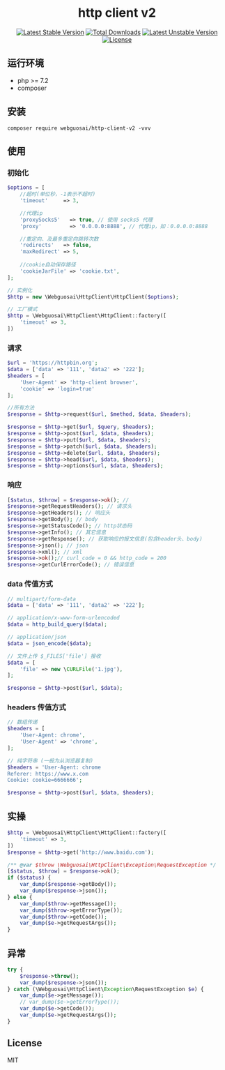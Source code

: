 <h1 align="center">http client v2</h1>

<p align="center">
<a href="https://packagist.org/packages/webguosai/http-client-v2"><img src="https://poser.pugx.org/webguosai/http-client-v2/v/stable" alt="Latest Stable Version"></a>
<a href="https://packagist.org/packages/webguosai/http-client-v2"><img src="https://poser.pugx.org/webguosai/http-client-v2/downloads" alt="Total Downloads"></a>
<a href="https://packagist.org/packages/webguosai/http-client-v2"><img src="https://poser.pugx.org/webguosai/http-client-v2/v/unstable" alt="Latest Unstable Version"></a>
<a href="https://packagist.org/packages/webguosai/http-client-v2"><img src="https://poser.pugx.org/webguosai/http-client-v2/license" alt="License"></a>
</p>

## 运行环境

- php >= 7.2
- composer

## 安装

```Shell
composer require webguosai/http-client-v2 -vvv
```

## 使用
### 初始化
```php
$options = [
    //超时(单位秒，-1表示不超时)
    'timeout'     => 3,

    //代理ip
    'proxySocks5'   => true, // 使用 socks5 代理
    'proxy'         => '0.0.0.0:8888', // 代理ip，如：0.0.0.0:8888

    //重定向、及最多重定向跳转次数
    'redirects'   => false,
    'maxRedirect' => 5,
    
    //cookie自动保存路径
    'cookieJarFile' => 'cookie.txt',
];

// 实例化
$http = new \Webguosai\HttpClient\HttpClient($options);

// 工厂模式
$http = \Webguosai\HttpClient\HttpClient::factory([
    'timeout' => 3,
])
```

### 请求
```php
$url = 'https://httpbin.org';
$data = ['data' => '111', 'data2' => '222'];
$headers = [
    'User-Agent' => 'http-client browser',
    'cookie' => 'login=true'
];

//所有方法
$response = $http->request($url, $method, $data, $headers);

$response = $http->get($url, $query, $headers);
$response = $http->post($url, $data, $headers);
$response = $http->put($url, $data, $headers);
$response = $http->patch($url, $data, $headers);
$response = $http->delete($url, $data, $headers);
$response = $http->head($url, $data, $headers);
$response = $http->options($url, $data, $headers);
```

### 响应
```php
[$status, $throw] = $response->ok(); //
$response->getRequestHeaders(); // 请求头
$response->getHeaders(); // 响应头
$response->getBody(); // body
$response->getStatusCode(); // http状态码
$response->getInfo(); // 其它信息
$response->getResponse(); // 获取响应的报文信息(包含header头、body)
$response->json(); // json
$response->xml(); // xml
$response->ok();// curl_code = 0 && http_code = 200
$response->getCurlErrorCode(); // 错误信息
```

### data 传值方式
```php
// multipart/form-data
$data = ['data' => '111', 'data2' => '222'];

// application/x-www-form-urlencoded
$data = http_build_query($data); 

// application/json
$data = json_encode($data); 

// 文件上传 $_FILES['file'] 接收
$data = [
    'file' => new \CURLFile('1.jpg'),
];

$response = $http->post($url, $data);
```

### headers 传值方式
```php
// 数组传递 
$headers = [
    'User-Agent: chrome',
    'User-Agent' => 'chrome',
];

// 纯字符串 (一般为从浏览器复制)
$headers = 'User-Agent: chrome
Referer: https://www.x.com
Cookie: cookie=6666666';

$response = $http->post($url, $data, $headers);
```


## 实操
```php
$http = \Webguosai\HttpClient\HttpClient::factory([
    'timeout' => 3,
])
$response = $http->get('http://www.baidu.com');

/** @var $throw \Webguosai\HttpClient\Exception\RequestException */
[$status, $throw] = $response->ok();
if ($status) {
    var_dump($response->getBody());
    var_dump($response->json());
} else {
    var_dump($throw->getMessage());
    var_dump($throw->getErrorType());
    var_dump($throw->getCode());
    var_dump($e->getRequestArgs());
}
```

## 异常

```php
try {
    $response->throw();
    var_dump($response->json());
} catch (\Webguosai\HttpClient\Exception\RequestException $e) {
    var_dump($e->getMessage());
    // var_dump($e->getErrorType());
    var_dump($e->getCode());
    var_dump($e->getRequestArgs());
}
```

## License

MIT
